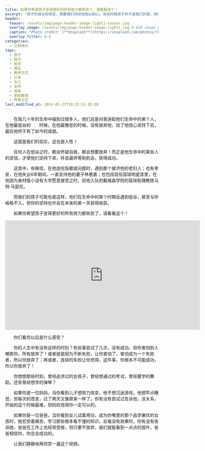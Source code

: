 ```yaml
---
title: 如果你希望孩子变得更好的所有努力都失败了，请看看这个！
excerpt: "孩子的成长和改变，需要我们持续地抱以耐心。有些时候孩子并不遂我们的意，他们没有达成我们的期望，甚至会让我们极其失望，但这个时候，你会放弃吗？"
header:
  teaser: /assets/img/page-header-image-light1-teaser.jpg
  overlay_image: /assets/img/page-header-image-light1.jpg # Add image post (optional)
  caption: "Photo credit: [**Unsplash**](https://unsplash.com/photos/?utm_source=unsplash&utm_medium=referral&utm_content=creditCopyText)"
  overlay_filter: 0.4
categories:
  - 父母成长
tags: 
  - 孩子
  - 努力
  - 低谷
  - 成长
  - 教养方式
  - 父亲
  - 女儿
  - 支持
  - 母亲
  - 家庭教育
  - 养育方式
last_modified_at: 2024-05-27T19:25:52-05:00
---
```


&emsp;&emsp;在我几十年的生命中碰到过很多人，他们总是对我讲起他们生命中的某个人，在他最低谷的&emsp;&emsp;时候，在他最懈怠的时候，没有放弃他，给了他信心坚持下去，最后他终于有了如今的成就。

&emsp;&emsp;这就是我们的现实，这也是人性！

&emsp;&emsp;任何人在低谷之时，都会怀疑自我，都会想要放弃！而正是他生命中的某些人的坚信，才使他们坚持下来，并且最终等到机会，获得成功。

&emsp;&emsp;这其中，有韩信，在他连吃饭都成问题时，遇到那个接济他的老妇人；也有李安，在他失业6年期间，一直支持他的妻子林惠嘉；也包括现役篮球明星库里，在他因为身材瘦小没有大学愿意接受之时，招他入队的戴维森学院的篮球助理教练马特·马瑟尼。

&emsp;&emsp;而我们的孩子可能也是这样，他们在生命中的某个时期会遇到低谷，甚至与你格格不入，但你的坚持也许会在未来的某一天获得收获。

&emsp;&emsp;如果你希望孩子变得更好的所有努力都失败了，请看看这个！

<iframe width="640" height="360" src="https://www.youtube-nocookie.com/embed/LmwbWom9dnA?controls=0" frameborder="0" allowfullscreen></iframe>

&emsp;&emsp;你们看完以后是什么感受？

&emsp;&emsp;你的人生中有没有这样的时刻？有些事尝试了几次，没有成功，但你害怕别人嘲笑你，所有放弃了！或者就是因为不断失败，让你害怕了，害怕成为一个失败者，所以你放弃了；再或者，连续的失败让你觉得，这件事，你根本不可能成功，所以你放弃了！

&emsp;&emsp;你想想那些时刻，曾经追求过的女孩子，曾经想通过的考试，曾经要学的舞蹈，还有曾经想学的弹琴？

&emsp;&emsp;如果你是一位妈妈，当你看到儿子想努力改变，他不想沉迷游戏，他想早点睡觉，但每次的改变，过了两天又像原来一样了。你有没有尝试过告诉他，没关系，开始的这个时候最难，但妈妈觉得你一定可以的。

&emsp;&emsp;如果你是一位爸爸，当你看到女儿试着用功，成为你嘴里的那个品学兼优的女孩时，她忍受着痛苦，学习那些根本看不懂的知识，丝毫没有效果时，你有没有告诉她，爸爸在工作上也经常受挫，但只要不放弃，我们就能看到一点点的提升，爸爸相信你，你总会成功的。

&emsp;&emsp;让我们静静地再欣赏一遍这个视频。

